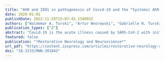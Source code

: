 ```yaml
---
title: "AhR and IDO1 in pathogenesis of Covid-19 and the “Systemic AhR Activation Syndrome:” a translational review and therapeutic perspectives"
date: 2020-01-01
publishDate: 2022-11-29T15:07:45.134093Z
authors: ["Waldemar A. Turski", "Artur Wnorowski", "Gabrielle N. Turski", "Christopher A. Turski", "Lechoslaw Turski"]
publication_types: ["2"]
abstract: "Covid-19 is the acute illness caused by SARS-CoV-2 with initial clinical symptoms such as cough, fever, malaise, headache, and anosmia. After entry into cells, corona viruses (CoV) activate aryl hydrocarbon receptors (AhRs) by an indoleamine 2,3-diox"
featured: false
publication: "*Restorative Neurology and Neuroscience*"
url_pdf: "https://content.iospress.com/articles/restorative-neurology-and-neuroscience/rnn201042"
doi: "10.3233/RNN-201042"
---
```


